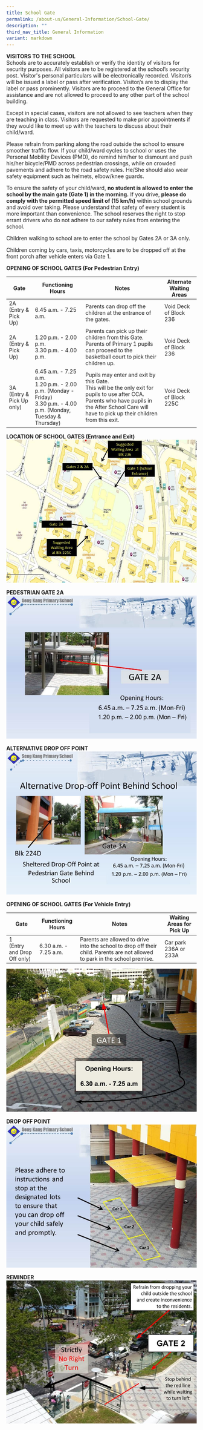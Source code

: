 ```yaml
---
title: School Gate
permalink: /about-us/General-Information/School-Gate/
description: ""
third_nav_title: General Information
variant: markdown
---
```

**VISITORS TO THE SCHOOL**  
Schools are to accurately establish or verify the identity of visitors for security purposes. All visitors are to be registered at the school’s security post. Visitor's personal particulars will be electronically recorded. Visitor/s will be issued a label or pass after verification. Visitor/s are to display the label or pass prominently. Visitors are to proceed to the General Office for assistance and are not allowed to proceed to any other part of the school building.
  
Except in special cases, visitors are not allowed to see teachers when they are teaching in class. Visitors are requested to make prior appointments if they would like to meet up with the teachers to discuss about their child/ward.  
  
Please refrain from parking along the road outside the school to ensure smoother traffic flow. If your child/ward cycles to school or uses the Personal Mobility Devices (PMD), do remind him/her to dismount and push his/her bicycle/PMD across pedestrian crossings, while on crowded pavements and adhere to the road safety rules. He/She should also wear safety equipment such as helmets, elbow/knee guards.

To ensure the safety of your child/ward,&nbsp;**no student is allowed to enter the school by the main gate (Gate 1) in the morning.**&nbsp;If you drive,&nbsp;**please do comply with the permitted speed limit of (15 km/h)**&nbsp;within school grounds and avoid over taking. Please understand that safety of every student is more important than convenience. The school&nbsp;reserves the right to stop errant drivers&nbsp;who do not adhere to our safety rules from entering the school.

Children walking to school are to enter the school by Gates 2A or 3A only.

Children coming by cars, taxis, motorcycles are to be dropped off at the front porch after vehicle enters via Gate 1.

**OPENING OF SCHOOL GATES (For Pedestrian Entry)**

| Gate | Functioning Hours | Notes | Alternate Waiting Areas|
| -------- | -------- | -------- | --- |
| 2A<br>(Entry &amp; Pick Up)     | 6.45 a.m. - 7.25 a.m.     | Parents can drop off the children at the entrance of the gates.     |  Void Deck of Block 236| 
|2A <br>(Entry &amp; Pick Up) | 1.20 p.m. - 2.00 p.m.<br>3.30 p.m. - 4.00 p.m. | Parents can pick up their children from this Gate.<br>Parents of Primary 1 pupils can proceed to the basketball court to pick their children up.| Void Deck of Block 236
| 3A  <br>(Entry &amp; Pick Up only) | 6.45 a.m. - 7.25 a.m. <br>1.20 p.m. - 2.00 p.m. (Monday - Friday)  <br>3.30 p.m. - 4.00 p.m.  (Monday, Tuesday &amp;&nbsp; Thursday) | Pupils may enter and exit by this Gate.<br>This will be the only exit for pupils to use after CCA.  Parents who have pupils in the After School Care will have to pick up their children from this exit.| Void Deck of Block 225C

**LOCATION OF SCHOOL GATES (Entrance and Exit)**
![](/images/AboutUsSubPage/GeneralInformation/Slide1%20(1).jpg)

**PEDESTRIAN GATE 2A**
![](/images/AboutUsSubPage/GeneralInformation/Slide1.jpeg)
 
 **ALTERNATIVE DROP OFF POINT**
 ![](/images/AboutUsSubPage/GeneralInformation/Slide2.jpeg)

**OPENING OF SCHOOL GATES (For Vehicle Entry)**

| Gate | Functioning Hours | Notes | Waiting Areas for Pick Up|
| -------- | -------- | -------- | --- |
|1  <br>(Entry and Drop Off only) | 6.30 a.m. - 7.25 a.m. | Parents are allowed to drive into the school to drop off their child. Parents are not allowed to park in the school premise.| Car park 236A or 233A 

![](/images/AboutUsSubPage/GeneralInformation/Entrance%20and%20Exit.jpg)

**DROP OFF POINT**
![](/images/AboutUsSubPage/GeneralInformation/Slide3.jpg)

**REMINDER**
![](/images/AboutUsSubPage/GeneralInformation/Reminder%20(1).jpg)